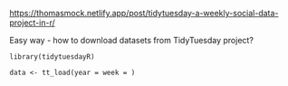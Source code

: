 https://thomasmock.netlify.app/post/tidytuesday-a-weekly-social-data-project-in-r/


Easy way - how to download datasets from TidyTuesday project?

```{r}
library(tidytuesdayR)

data <- tt_load(year = week = )

```
